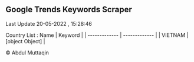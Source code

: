 

## Google Trends Keywords Scraper 
 
Last Update 20-05-2022 , 15:28:46

Country List :
 Name  | Keyword |
| ------------- | ------------- |
| VIETNAM | [object Object] |



© Abdul Muttaqin 
